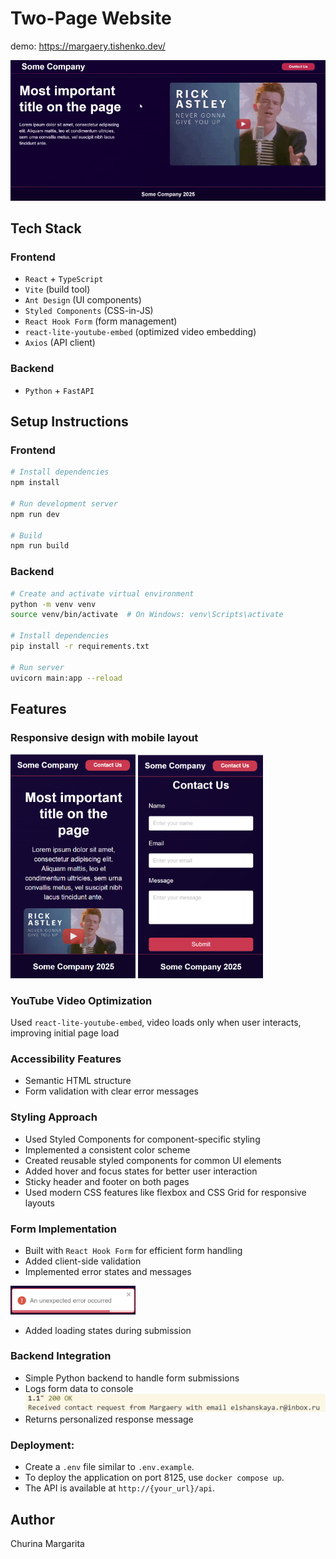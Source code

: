 # Two-Page Website
demo: https://margaery.tishenko.dev/  

![demo](./demonstration/preview.gif)

## Tech Stack

### Frontend
- `React` + `TypeScript`
- `Vite` (build tool)
- `Ant Design` (UI components)
- `Styled Components` (CSS-in-JS)
- `React Hook Form` (form management)
- `react-lite-youtube-embed` (optimized video embedding)
- `Axios` (API client)

### Backend
- `Python` + `FastAPI`

## Setup Instructions

### Frontend
```bash
# Install dependencies
npm install

# Run development server
npm run dev

# Build
npm run build
```

### Backend
```bash
# Create and activate virtual environment
python -m venv venv
source venv/bin/activate  # On Windows: venv\Scripts\activate

# Install dependencies
pip install -r requirements.txt

# Run server
uvicorn main:app --reload
```

## Features

### Responsive design with mobile layout  
<img src="./demonstration/m-first-page.png" alt="contact page" width="200" />
<img src="./demonstration/m-contact-page.png" alt="contact page" width="200" />

### YouTube Video Optimization
   Used `react-lite-youtube-embed`, video loads only when user interacts, improving initial page load


### Accessibility Features

- Semantic HTML structure
- Form validation with clear error messages


### Styling Approach
- Used Styled Components for component-specific styling
- Implemented a consistent color scheme
- Created reusable styled components for common UI elements
- Added hover and focus states for better user interaction
- Sticky header and footer on both pages  
- Used modern CSS features like flexbox and CSS Grid for responsive layouts

### Form Implementation
- Built with `React Hook Form` for efficient form handling
- Added client-side validation
- Implemented error states and messages  
<img src="./demonstration/error.png" alt="contact page" width="200" />

- Added loading states during submission

### Backend Integration
- Simple Python backend to handle form submissions
- Logs form data to console
![backend logs](./demonstration/backend-logs.png)
- Returns personalized response message

### Deployment:
- Create a `.env` file similar to `.env.example`.
- To deploy the application on port 8125, use `docker compose up`.
- The API is available at `http://{your_url}/api`.

## Author

Churina Margarita
